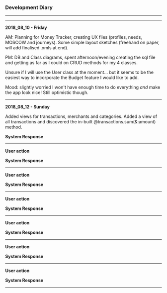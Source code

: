 ### Development Diary
___
___

**2018_08_10 - Friday**

AM: Planning for Money Tracker, creating UX files (profiles, needs, MOSCOW and journeys).  Some simple layout sketches (freehand on paper, will add finalised .xmls at end).

PM: DB and Class diagrams, spent afternoon/evening creating the sql file and getting as far as I could on CRUD methods for my 4 classes.

Unsure if I will use the User class at the moment... but it seems to be the easiest way to incorporate the Budget feature I would like to add.

Mood: slightly worried I won't have enough time to do everything _and_ make the app look nice! Still optimistic though.
***

**2018_08_12 - Sunday**

Added views for transactions, merchants and categories.  Added a view of all transactions and discovered the in-built @transactions.sum(&:amount) method.

**System Response**

***
**User action**


**System Response**

***
**User action**


**System Response**

***
**User action**


**System Response**

***
**User action**


**System Response**

***
**User action**


**System Response**

***
**User action**


**System Response**

***
